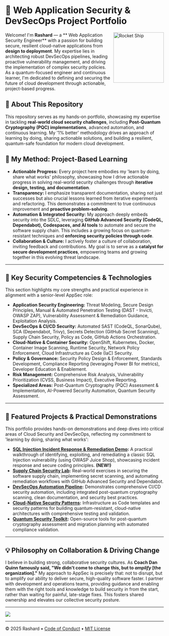 # 🚀 Web Application Security & DevSecOps Project Portfolio

<img src="https://img.icons8.com/ios-filled/250/rocket--v1.png" align="right" height="160px" alt="Rocket Ship" />

Welcome! I'm **Rashard** — a ** Web Application Security Engineer** with a passion for building secure, resilient cloud-native applications from **design to deployment**. My expertise lies in architecting robust DevSecOps pipelines, leading proactive vulnerability management, and driving the implementation of complex security policies. As a quantum-focused engineer and continuous learner, I'm dedicated to defining and securing the future of cloud development through actionable, project-based progress.

## 👋 About This Repository

This repository serves as my hands-on portfolio, showcasing my expertise in tackling **real-world cloud security challenges**, including **Post-Quantum Cryptography (PQC) implementations**, advanced automation, and continuous learning. My '1% better' methodology drives an approach of learning by doing, sharing actionable solutions, and building a resilient, quantum-safe foundation for modern cloud development.

## 🌱 My Method: Project-Based Learning

* **Actionable Progress:** Every project here embodies my 'learn by doing, share what works' philosophy, showcasing how I drive actionable progress in solving real-world security challenges through **iterative design, testing, and documentation**.
* **Transparency:** I emphasize transparent documentation, sharing not just successes but also crucial lessons learned from iterative experiments and refactoring. This demonstrates a commitment to true continuous improvement and **proactive problem-solving**.
* **Automation & Integrated Security:** My approach deeply embeds security into the SDLC, leveraging **GitHub Advanced Security (CodeQL, Dependabot), Codespaces, and AI tools** to automate and secure the software supply chain. This includes a growing focus on quantum-resistant techniques and **enforcing security policies through code**.
* **Collaboration & Culture:** I actively foster a culture of collaboration, inviting feedback and contributions. My goal is to serve as a **catalyst for secure development practices**, empowering teams and growing together in this evolving threat landscape.

---

## 🎯 Key Security Competencies & Technologies

This section highlights my core strengths and practical experience in alignment with a senior-level AppSec role:

* **Application Security Engineering:** Threat Modeling, Secure Design Principles, Manual & Automated Penetration Testing (DAST - Invicti, OWASP ZAP), Vulnerability Assessment & Remediation Guidance, Exploitation Analysis.
* **DevSecOps & CI/CD Security:** Automated SAST (CodeQL, SonarQube), SCA (Dependabot, Trivy), Secrets Detection (GitHub Secret Scanning), Supply Chain Security, Policy as Code, GitHub Actions Orchestration.
* **Cloud-Native & Container Security:** OpenShift, Kubernetes, Docker, Container Image Scanning, Runtime Security, Network Policy Enforcement, Cloud Infrastructure as Code (IaC) Security.
* **Policy & Governance:** Security Policy Design & Enforcement, Standards Development, Compliance Reporting (leveraging Power BI for metrics), Developer Education & Enablement.
* **Risk Management:** Comprehensive Risk Analysis, Vulnerability Prioritization (CVSS, Business Impact), Executive Reporting.
* **Specialized Areas:** Post-Quantum Cryptography (PQC) Assessment & Implementation, AI-Powered Security Automation, Quantum Security Assessment.

---

## 🚀 Featured Projects & Practical Demonstrations

This portfolio provides hands-on demonstrations and deep dives into critical areas of Cloud Security and DevSecOps, reflecting my commitment to 'learning by doing, sharing what works':

* **[SQL Injection Incident Response & Remediation Demo](https://github.com/Rashard/juice-shop-sqli-incident-demo):** A practical walkthrough of identifying, exploiting, and remediating a classic SQL Injection vulnerability (using OWASP Juice Shop), showcasing incident response and secure coding principles. **(NEW!)**
* **[Supply Chain Security Lab](https://github.com/Rashard/supply-chain-security-lab):** Real-world exercises in securing the software supply chain, implementing secret scanning, and automating remediation workflows with GitHub Advanced Security and Dependabot.
* **[DevSecOps Automation Pipeline](https://github.com/Rashard/devsecops-automation-pipeline):** Demonstrates comprehensive CI/CD security automation, including integrated post-quantum cryptography scanning, clean documentation, and security best practices.
* **[Cloud-Native Security Patterns](https://github.com/Rashard/cloud-native-security-patterns):** Infrastructure as Code templates and security patterns for building quantum-resistant, cloud-native architectures with comprehensive testing and validation.
* **[Quantum Security Toolkit](https://github.com/Rashard/quantum-security-toolkit):** Open-source tools for post-quantum cryptography assessment and migration planning with automated compliance validation.


---

## 💡 Philosophy on Collaboration & Driving Change

I believe in building strong, collaborative security cultures. As **Coach Dan Quinn famously said, "We didn't come to change this, but to *amplify* [the organization]."** My approach to AppSec is precisely that: not to disrupt, but to amplify our ability to deliver secure, high-quality software faster. I partner with development and operations teams, providing guidance and enabling them with the right tools and knowledge to build security in from the start, rather than waiting for painful, late-stage fixes. This fosters shared ownership and elevates our collective security posture.


---

[![](https://img.shields.io/badge/Go%20to%20Exercise-%E2%86%92-1f883d?style=for-the-badge&logo=github&labelColor=197935)](https://github.com/FlightSchool-io/skills-secure-repository-supply-chain/issues/1)

---

© 2025 Rashard • [Code of Conduct](https://www.contributor-covenant.org/version/2/1/code_of_conduct/code_of_conduct.md) • [MIT License](https://gh.io/mit)

